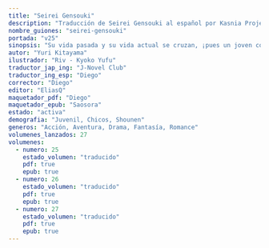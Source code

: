 ```yaml
---
title: "Seirei Gensouki"
description: "Traducción de Seirei Gensouki al español por Kasnia Project."
nombre_guiones: "seirei-gensouki"
portada: "v25"
sinopsis: "Su vida pasada y su vida actual se cruzan, ¡pues un joven con recuerdos de dos vidas se enfrenta a su destino! Tras morir su madre asesinada cuando él era muy pequeño, el huérfano Rio tuvo que luchar por sobrevivir en los suburbios. Un día recupera los recuerdos de Haruto Amakawa, quien murió en un accidente cuando soñaba con reunirse con una amistad de la infancia, y es entonces cuando descubre que tras la reencarnación acabó en un mundo de magia y espada."
autor: "Yuri Kitayama"
ilustrador: "Riv - Kyoko Yufu"
traductor_jap_ing: "J-Novel Club"
traductor_ing_esp: "Diego"
corrector: "Diego"
editor: "EliasQ"
maquetador_pdf: "Diego"
maquetador_epub: "Saosora"
estado: "activa"
demografia: "Juvenil, Chicos, Shounen"
generos: "Acción, Aventura, Drama, Fantasía, Romance"
volumenes_lanzados: 27
volumenes:
  - numero: 25
    estado_volumen: "traducido"
    pdf: true
    epub: true
  - numero: 26
    estado_volumen: "traducido"
    pdf: true
    epub: true
  - numero: 27
    estado_volumen: "traducido"
    pdf: true
    epub: true
---
```

